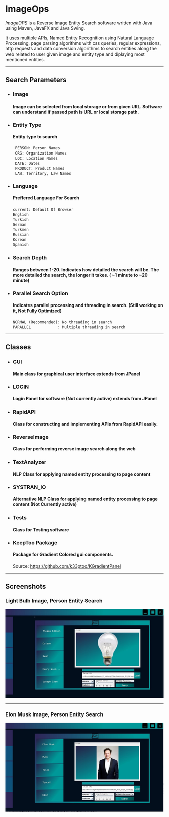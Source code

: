 # ImageOps 
*ImageOPS* is a Reverse Image Entity Search software written with Java using Maven, JavaFX and Java Swing. 

It uses multiple APIs, Named Entity Recognition using Natural Language Processing, page parsing algorithms with css queries, regular expressions, http requests and data conversion algorithms to search entities along the web related to user given image and entity type and diplaying most mentioned entities.

---
## Search Parameters

* ### Image
  #### Image can be selected from local storage or from given URL. Software can understand if passed path is URL or local storage path.

* ### Entity Type 
  #### Entity type to search

       PERSON: Person Names
       ORG: Organization Names
       LOC: Location Names
       DATE: Dates
       PRODUCT: Product Names
       LAW: Territory, Law Names

* ### Language
  #### Preffered Language For Search
  
      current: Default Of Browser
      English  
      Turkish 
      German 
      Turkmen 
      Russian 
      Korean 
      Spanish 
      
* ### Search Depth
  #### Ranges between 1-20. Indicates how detailed the search will be. The more detailed the search, the longer it takes. ( ~1 minute to ~20 minute)

* ### Parallel Search Option 
  #### Indicates parallel processing and threading in search. (Still working on it, Not Fully Optimized)
  
      NORMAL (Recommended): No threading in search
      PARALLEL            : Multiple threading in search
      
      
--- 

## Classes

* ### GUI
  #### Main class for graphical user interface extends from JPanel
  
* ### LOGIN
  #### Login Panel for software (Not currently active) extends from JPanel
  
* ### RapidAPI
  #### Class for constructing and implementing APIs from RapidAPI easily.
  
* ### ReverseImage
  #### Class for performing reverse image search along the web
  
* ### TextAnalyzer
  #### NLP Class for applying named entity processing to page content
  
* ### SYSTRAN_IO
  #### Alternative NLP Class for applying named entity processing to page content (Not Currently active)
  
* ### Tests
  #### Class for Testing software
  
* ### KeepToo Package
  #### Package for Gradient Colored gui components.
  Source: https://github.com/k33ptoo/KGradientPanel 
  
---

## Screenshots
 
### Light Bulb Image, Person Entity Search 

![alttext](screenshots/SS2.JPG)
 
 ---
 
### Elon Musk Image, Person Entity Search
![alttext](screenshots/SS1.JPG)



  
  
  
  


  
  
  

      
